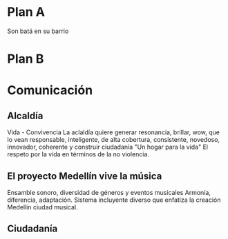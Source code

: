 # Plan A
Son batá en su barrio


# Plan B


# Comunicación
## Alcaldía
Vida - Convivencia
La aclaldía quiere generar resonancia, brillar, wow,
que lo vean responsable, inteligente, de alta cobertura,
consistente, novedoso, innovador, coherente y construir ciudadanía
"Un hogar para la vida"
El respeto por la vida en términos de la no violencia.

## El proyecto Medellín vive la música
Ensamble sonoro, diversidad de géneros y eventos musicales
Armonía, diferencia, adaptación.
Sistema incluyente diverso que enfatiza  la creación
Medellin ciudad musical.


## Ciudadanía
